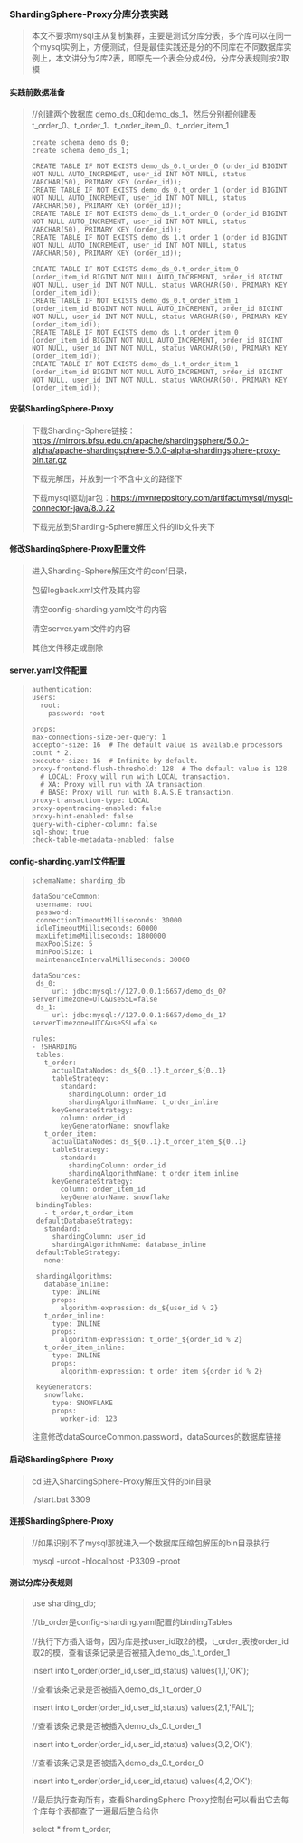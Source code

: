 ### ShardingSphere-Proxy分库分表实践

>本文不要求mysql主从复制集群，主要是测试分库分表，多个库可以在同一个mysql实例上，方便测试，但是最佳实践还是分的不同库在不同数据库实例上，本文讲分为2库2表，即原先一个表会分成4份，分库分表规则按2取模



#### 实践前数据准备

>//创建两个数据库 demo_ds_0和demo_ds_1，然后分别都创建表t_order_0、t_order_1、t_order_item_0、t_order_item_1
>
>```
>create schema demo_ds_0;
>create schema demo_ds_1;
>
>CREATE TABLE IF NOT EXISTS demo_ds_0.t_order_0 (order_id BIGINT NOT NULL AUTO_INCREMENT, user_id INT NOT NULL, status VARCHAR(50), PRIMARY KEY (order_id));
>CREATE TABLE IF NOT EXISTS demo_ds_0.t_order_1 (order_id BIGINT NOT NULL AUTO_INCREMENT, user_id INT NOT NULL, status VARCHAR(50), PRIMARY KEY (order_id));
>CREATE TABLE IF NOT EXISTS demo_ds_1.t_order_0 (order_id BIGINT NOT NULL AUTO_INCREMENT, user_id INT NOT NULL, status VARCHAR(50), PRIMARY KEY (order_id));
>CREATE TABLE IF NOT EXISTS demo_ds_1.t_order_1 (order_id BIGINT NOT NULL AUTO_INCREMENT, user_id INT NOT NULL, status VARCHAR(50), PRIMARY KEY (order_id));
>
>CREATE TABLE IF NOT EXISTS demo_ds_0.t_order_item_0 (order_item_id BIGINT NOT NULL AUTO_INCREMENT, order_id BIGINT NOT NULL, user_id INT NOT NULL, status VARCHAR(50), PRIMARY KEY (order_item_id));
>CREATE TABLE IF NOT EXISTS demo_ds_0.t_order_item_1 (order_item_id BIGINT NOT NULL AUTO_INCREMENT, order_id BIGINT NOT NULL, user_id INT NOT NULL, status VARCHAR(50), PRIMARY KEY (order_item_id));
>CREATE TABLE IF NOT EXISTS demo_ds_1.t_order_item_0 (order_item_id BIGINT NOT NULL AUTO_INCREMENT, order_id BIGINT NOT NULL, user_id INT NOT NULL, status VARCHAR(50), PRIMARY KEY (order_item_id));
>CREATE TABLE IF NOT EXISTS demo_ds_1.t_order_item_1 (order_item_id BIGINT NOT NULL AUTO_INCREMENT, order_id BIGINT NOT NULL, user_id INT NOT NULL, status VARCHAR(50), PRIMARY KEY (order_item_id));
>```

#### 安装ShardingSphere-Proxy

>下载Sharding-Sphere链接：https://mirrors.bfsu.edu.cn/apache/shardingsphere/5.0.0-alpha/apache-shardingsphere-5.0.0-alpha-shardingsphere-proxy-bin.tar.gz
>
>下载完解压，并放到一个不含中文的路径下
>
>下载mysql驱动jar包：https://mvnrepository.com/artifact/mysql/mysql-connector-java/8.0.22
>
>下载完放到Sharding-Sphere解压文件的lib文件夹下

#### 修改ShardingSphere-Proxy配置文件

>进入Sharding-Sphere解压文件的conf目录，
>
>包留logback.xml文件及其内容
>
>清空config-sharding.yaml文件的内容
>
>清空server.yaml文件的内容
>
>其他文件移走或删除

#### server.yaml文件配置

>```
>authentication:
> users:
>   root:
>     password: root
>
>props:
> max-connections-size-per-query: 1
> acceptor-size: 16  # The default value is available processors count * 2.
> executor-size: 16  # Infinite by default.
> proxy-frontend-flush-threshold: 128  # The default value is 128.
>   # LOCAL: Proxy will run with LOCAL transaction.
>   # XA: Proxy will run with XA transaction.
>   # BASE: Proxy will run with B.A.S.E transaction.
> proxy-transaction-type: LOCAL
> proxy-opentracing-enabled: false
> proxy-hint-enabled: false
> query-with-cipher-column: false
> sql-show: true
> check-table-metadata-enabled: false
>```

#### config-sharding.yaml文件配置

>```
>schemaName: sharding_db
>
>dataSourceCommon:
>  username: root
>  password:
>  connectionTimeoutMilliseconds: 30000
>  idleTimeoutMilliseconds: 60000
>  maxLifetimeMilliseconds: 1800000
>  maxPoolSize: 5
>  minPoolSize: 1
>  maintenanceIntervalMilliseconds: 30000
>
>dataSources:
>  ds_0:
>      url: jdbc:mysql://127.0.0.1:6657/demo_ds_0?serverTimezone=UTC&useSSL=false
>  ds_1:
>      url: jdbc:mysql://127.0.0.1:6657/demo_ds_1?serverTimezone=UTC&useSSL=false
>
>rules:
>- !SHARDING
>  tables:
>    t_order:
>      actualDataNodes: ds_${0..1}.t_order_${0..1}
>      tableStrategy:
>        standard:
>          shardingColumn: order_id
>          shardingAlgorithmName: t_order_inline
>      keyGenerateStrategy:
>        column: order_id
>        keyGeneratorName: snowflake
>    t_order_item:
>      actualDataNodes: ds_${0..1}.t_order_item_${0..1}
>      tableStrategy:
>        standard:
>          shardingColumn: order_id
>          shardingAlgorithmName: t_order_item_inline
>      keyGenerateStrategy:
>        column: order_item_id
>        keyGeneratorName: snowflake
>  bindingTables:
>    - t_order,t_order_item
>  defaultDatabaseStrategy:
>    standard:
>      shardingColumn: user_id
>      shardingAlgorithmName: database_inline
>  defaultTableStrategy:
>    none:
>  
>  shardingAlgorithms:
>    database_inline:
>      type: INLINE
>      props:
>        algorithm-expression: ds_${user_id % 2}
>    t_order_inline:
>      type: INLINE
>      props:
>        algorithm-expression: t_order_${order_id % 2}
>    t_order_item_inline:
>      type: INLINE
>      props:
>        algorithm-expression: t_order_item_${order_id % 2}
>  
>  keyGenerators:
>    snowflake:
>      type: SNOWFLAKE
>      props:
>        worker-id: 123
>```
>
>注意修改dataSourceCommon.password，dataSources的数据库链接

#### 启动ShardingSphere-Proxy

>cd 进入ShardingSphere-Proxy解压文件的bin目录
>
>./start.bat 3309

#### 连接ShardingSphere-Proxy

>//如果识别不了mysql那就进入一个数据库压缩包解压的bin目录执行
>
>mysql -uroot -hlocalhost -P3309 -proot

#### 测试分库分表规则

>use sharding_db;
>
>//tb_order是config-sharding.yaml配置的bindingTables
>
>//执行下方插入语句，因为库是按user_id取2的模，t_order_表按order_id取2的模，查看该条记录是否被插入demo_ds_1.t_order_1
>
>insert into t_order(order_id,user_id,status) values(1,1,'OK');
>
>//查看该条记录是否被插入demo_ds_1.t_order_0
>
>insert into t_order(order_id,user_id,status) values(2,1,'FAIL');
>
>//查看该条记录是否被插入demo_ds_0.t_order_1
>
>insert into t_order(order_id,user_id,status) values(3,2,'OK');
>
>//查看该条记录是否被插入demo_ds_0.t_order_0
>
>insert into t_order(order_id,user_id,status) values(4,2,'OK');
>
>//最后执行查询所有，查看ShardingSphere-Proxy控制台可以看出它去每个库每个表都查了一遍最后整合给你
>
>select * from t_order;



